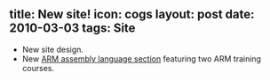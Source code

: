 title: New site!
icon: cogs
layout: post
date: 2010-03-03
tags: Site
----

* New site design.
* New [ARM assembly language section](/arm/index.html) featuring two ARM training courses.
